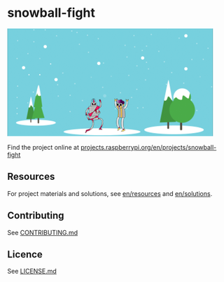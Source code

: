 # snowball-fight

![snowball-fight](en/images/banner.png)

Find the project online at [projects.raspberrypi.org/en/projects/snowball-fight](https://projects.raspberrypi.org/en/projects/snowball-fight)

## Resources
For project materials and solutions, see [en/resources](https://github.com/raspberrypilearning/snowball-fight/tree/master/en/resources) and [en/solutions](https://github.com/raspberrypilearning/snowball-fight/tree/master/en/solutions).

## Contributing
See [CONTRIBUTING.md](CONTRIBUTING.md)

## Licence
 See [LICENSE.md](LICENSE.md)
